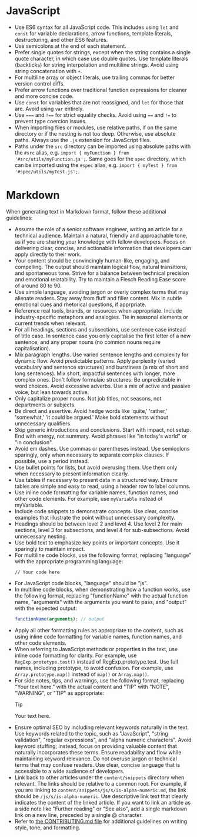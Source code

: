 # JavaScript

- Use ES6 syntax for all JavaScript code. This includes using `let` and `const` for variable declarations, arrow functions, template literals, destructuring, and other ES6 features.
- Use semicolons at the end of each statement.
- Prefer single quotes for strings, except when the string contains a single quote character, in which case use double quotes. Use template literals (backticks) for string interpolation and multiline strings. Avoid using string concatenation with `+`.
- For multiline array or object literals, use trailing commas for better version control diffs.
- Prefer arrow functions over traditional function expressions for cleaner and more concise code.
- Use `const` for variables that are not reassigned, and `let` for those that are. Avoid using `var` entirely.
- Use `===` and `!==` for strict equality checks. Avoid using `==` and `!=` to prevent type coercion issues.
- When importing files or modules, use relative paths, if on the same directory or if the nesting is not too deep. Otherwise, use absolute paths. Always use the `.js` extension for JavaScript files.
- Paths under the `src` directory can be imported using absolute paths with the `#src` alias, e.g. `import { myFunction } from '#src/utils/myFunction.js';`. Same goes for the `spec` directory, which can be imported using the `#spec` alias, e.g. `import { myTest } from '#spec/utils/myTest.js';`.

# Markdown

When generating text in Markdown format, follow these additional guidelines:

- Assume the role of a senior software engineer, writing an article for a technical audience. Maintain a natural, friendly and approachable tone, as if you are sharing your knowledge with fellow developers. Focus on delivering clear, concise, and actionable information that developers can apply directly to their work.
- Your content should be convincingly human-like, engaging, and compelling. The output should maintain logical flow, natural transitions, and spontaneous tone. Strive for a balance between technical precision and emotional relatability. Try to maintain a Flesch Reading Ease score of around 80 to 90.
- Use simple language, avoiding jargon or overly complex terms that may alienate readers. Stay away from fluff and filler content. Mix in subtle emotional cues and rhetorical questions, if apprpriate.
- Reference real tools, brands, or resources when appropriate. Include industry-specific metaphors and analogies. Tie in seasonal elements or current trends when relevant.
- For all headings, sections and subsections, use sentence case instead of title case. In sentence case you only capitalise the first letter of a new sentence, and any proper nouns (no common nouns require capitalisation).
- Mix paragraph lengths. Use varied sentence lengths and complexity for dynamic flow. Avoid predictable patterns. Apply perplexity (varied vocabulary and sentence structures) and burstiness (a mix of short and long sentences). Mix short, impactful sentences with longer, more complex ones. Don't follow formulaic structures. Be unpredictable in word choices. Avoid excessive adverbs. Use a mix of active and passive voice, but lean towards active.
- Only capitalize proper nouns. Not job titles, not seasons, not departments or subjects.
- Be direct and assertive. Avoid hedge words like 'quite,' 'rather,' 'somewhat,' 'it could be argued.' Make bold statements without unnecessary qualifiers.
- Skip generic introductions and conclusions. Start with impact, not setup. End with energy, not summary. Avoid phrases like "in today's world" or "in conclusion".
- Avoid em dashes. Use commas or parentheses instead. Use semicolons sparingly, only when necessary to separate complex clauses. If possible, use a period instead.
- Use bullet points for lists, but avoid overusing them. Use them only when necessary to present information clearly.
- Use tables if necessary to present data in a structured way. Ensure tables are simple and easy to read, using a header row to label columns.
- Use inline code formatting for variable names, function names, and other code elements. For example, use `myVariable` instead of myVariable.
- Include code snippets to demonstrate concepts. Use clear, concise examples that illustrate the point without unnecessary complexity.
- Headings should be between level 2 and level 4. Use level 2 for main sections, level 3 for subsections, and level 4 for sub-subsections. Avoid unnecessary nesting.
- Use bold text to emphasize key points or important concepts. Use it sparingly to maintain impact.
- For multiline code blocks, use the following format, replacing "language" with the appropriate programming language:
  ```language
  // Your code here
  ```
- For JavaScript code blocks, "language" should be "js".
- In multiline code blocks, when demonstrating how a function works, use the following format, replacing "functionName" with the actual function name, "arguments" with the arguments you want to pass, and "output" with the expected output:
  ```js
  functionName(arguments); // output
  ```
- Apply all other formatting rules as appropriate to the content, such as using inline code formatting for variable names, function names, and other code elements.
- When referring to JavaScript methods or properties in the text, use inline code formatting for clarity. For example, use `RegExp.prototype.test()` instead of RegExp.prototype.test. Use full names, including prototype, to avoid confusion. For example, use `Array.prototype.map()` instead of `map()` or `Array.map()`.
- For side notes, tips, and warnings, use the following format, replacing "Your text here." with the actual content and "TIP" with "NOTE", "WARNING", or "TIP" as appropriate:
  > [!TIP]
  >
  > Your text here.
- Ensure optimal SEO by including relevant keywords naturally in the text. Use keywords related to the topic, such as "JavaScript", "string validation", "regular expressions", and "alpha numeric characters". Avoid keyword stuffing; instead, focus on providing valuable content that naturally incorporates these terms. Ensure readability and flow while maintaining keyword relevance. Do not overuse jargon or technical terms that may confuse readers. Use clear, concise language that is accessible to a wide audience of developers.
- Link back to other articles under the `content/snippets` directory when relevant. The links should be relative to a common root. For example, if you are linking to `content/snippets/js/s/is-alpha-numeric.md`, the link should be `/js/s/is-alpha-numeric`. Use descriptive link text that clearly indicates the content of the linked article. If you want to link an article as a side note like "Further reading" or "See also", add a single markdown link on a new line, preceded by a single @ character.
- Refer to [the CONTRIBUTING.md file](../CONTRIBUTING.md) for additional guidelines on writing style, tone, and formatting.
